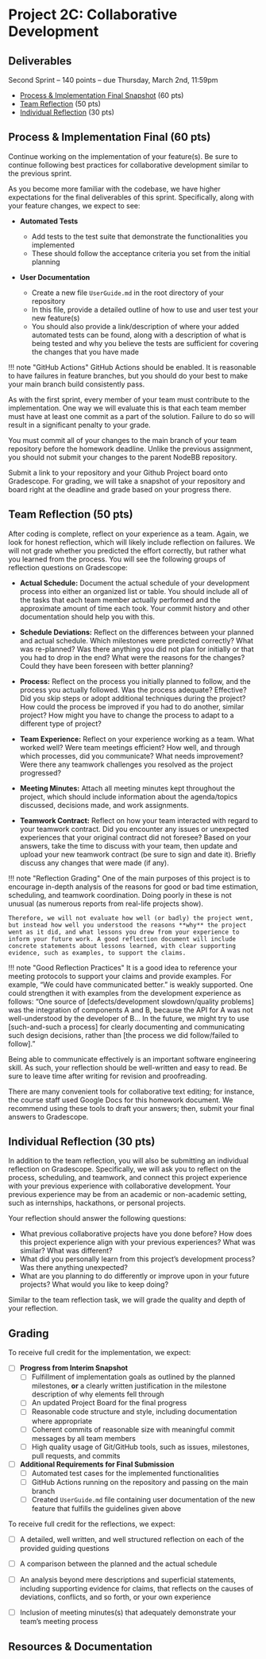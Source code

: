 # Project 2C: Collaborative Development

## Deliverables

Second Sprint – 140 points – due Thursday, March 2nd, 11:59pm

- [Process & Implementation Final Snapshot](#process--implementation-final-60-pts) (60 pts)
- [Team Reflection](#team-reflection-50-pts) (50 pts)
- [Individual Reflection](#individual-reflection-30-pts) (30 pts)


## Process & Implementation Final (60 pts)
Continue working on the implementation of your feature(s). Be sure to continue following best practices for collaborative development similar to the previous sprint.

As you become more familiar with the codebase, we have higher expectations for the final deliverables of this sprint. Specifically, along with your feature changes, we expect to see:

- **Automated Tests**
    - Add tests to the test suite that demonstrate the functionalities you implemented
    - These should follow the acceptance criteria you set from the initial planning

- **User Documentation**
    - Create a new file `UserGuide.md` in the root directory of your repository
    - In this file, provide a detailed outline of how to use and user test your new feature(s)
    - You should also provide a link/description of where your added automated tests can be found, along with a description of what is being tested and why you believe the tests are sufficient for covering the changes that you have made

!!! note "GitHub Actions"
    GitHub Actions should be enabled. It is reasonable to have failures in feature branches, but you should do your best to make your main branch build consistently pass.

As with the first sprint, every member of your team must contribute to the implementation. One way we will evaluate this is that each team member must have at least one commit as a part of the solution. Failure to do so will result in a significant penalty to your grade.

You must commit all of your changes to the main branch of your team repository before the homework deadline. Unlike the previous assignment, you should not submit your changes to the parent NodeBB repository.

Submit a link to your repository and your Github Project board onto Gradescope. For grading, we will take a snapshot of your repository and board right at the deadline and grade based on your progress there.


## Team Reflection (50 pts)

After coding is complete, reflect on your experience as a team. Again, we look for honest reflection, which will likely include reflection on failures. We will not grade whether you predicted the effort correctly, but rather what you learned from the process. You will see the following groups of reflection questions on Gradescope:

- **Actual Schedule:** Document the actual schedule of your development process into either an organized list or table. You should include all of the tasks that each team member actually performed and the approximate amount of time each took. Your commit history and other documentation should help you with this.

- **Schedule Deviations:** Reflect on the differences between your planned and actual schedule. Which milestones were predicted correctly? What was re-planned? Was there anything you did not plan for initially or that you had to drop in the end? What were the reasons for the changes? Could they have been foreseen with better planning?

- **Process:** Reflect on the process you initially planned to follow, and the process you actually followed. Was the process adequate? Effective? Did you skip steps or adopt additional techniques during the project? How could the process be improved if you had to do another, similar project? How might you have to change the process to adapt to a different type of project?

- **Team Experience:** Reflect on your experience working as a team. What worked well? Were team meetings efficient? How well, and through which processes, did you communicate? What needs improvement? Were there any teamwork challenges you resolved as the project progressed?

- **Meeting Minutes:** Attach all meeting minutes kept throughout the project, which should include information about the agenda/topics discussed, decisions made, and work assignments.

- **Teamwork Contract:** Reflect on how your team interacted with regard to your teamwork contract. Did you encounter any issues or unexpected experiences that your original contract did not foresee? Based on your answers, take the time to discuss with your team, then update and upload your new teamwork contract (be sure to sign and date it). Briefly discuss any changes that were made (if any).

!!! note "Reflection Grading"
    One of the main purposes of this project is to encourage in-depth analysis of the reasons for good or bad time estimation, scheduling, and teamwork coordination. Doing poorly in these is not unusual (as numerous reports from real-life projects show). 

    Therefore, we will not evaluate how well (or badly) the project went, but instead how well you understood the reasons **why** the project went as it did, and what lessons you drew from your experience to inform your future work. A good reflection document will include concrete statements about lessons learned, with clear supporting evidence, such as examples, to support the claims. 

!!! note "Good Reflection Practices"
    It is a good idea to reference your meeting protocols to support your claims and provide examples. For example, “We could have communicated better.” is weakly supported. One could strengthen it with examples from the development experience as follows: “One source of [defects/development slowdown/quality problems] was the integration of components A and B, because the API for A was not well-understood by the developer of B… In the future, we might try to use [such-and-such a process] for clearly documenting and communicating such design decisions, rather than [the process we did follow/failed to follow].”

Being able to communicate effectively is an important software engineering skill. As such, your reflection should be well-written and easy to read. Be sure to leave time after writing for revision and proofreading.

There are many convenient tools for collaborative text editing; for instance, the course staff used Google Docs for this homework document. We recommend using these tools to draft your answers; then, submit your final answers to Gradescope.


## Individual Reflection (30 pts)

In addition to the team reflection, you will also be submitting an individual reflection on Gradescope. Specifically, we will ask you to reflect on the process, scheduling, and teamwork, and connect this project experience with your previous experience with collaborative development. Your previous experience may be from an academic or non-academic setting, such as internships, hackathons, or personal projects.

Your reflection should answer the following questions: 

- What previous collaborative projects have you done before? How does this project experience align with your previous experiences? What was similar? What was different?
- What did you personally learn from this project’s development process? Was there anything unexpected?
- What are you planning to do differently or improve upon in your future projects? What would you like to keep doing?

Similar to the team reflection task, we will grade the quality and depth of your reflection.

## Grading
To receive full credit for the implementation, we expect:

- [ ] **Progress from Interim Snapshot**
    - [ ] Fulfillment of implementation goals as outlined by the planned milestones, **or** a clearly written justification in the milestone description of why elements fell through
    - [ ] An updated Project Board for the final progress
    - [ ] Reasonable code structure and style, including documentation where appropriate
    - [ ] Coherent commits of reasonable size with meaningful commit messages by all team members
    - [ ] High quality usage of Git/GitHub tools, such as issues, milestones, pull requests, and commits
- [ ] **Additional Requirements for Final Submission**
    - [ ] Automated test cases for the implemented functionalities
    - [ ] GitHub Actions running on the repository and passing on the main branch
    - [ ] Created `UserGuide.md` file containing user documentation of the new feature that fulfills the guidelines given above

To receive full credit for the reflections, we expect:

- [ ] A detailed, well written, and well structured reflection on each of the provided guiding questions
- [ ] A comparison between the planned and the actual schedule
- [ ] An analysis beyond mere descriptions and superficial statements, including supporting evidence for claims, that reflects on the causes of deviations, conflicts, and so forth, or your own experience
- [ ] Inclusion of meeting minutes(s) that adequately demonstrate your team’s meeting process


## Resources & Documentation

